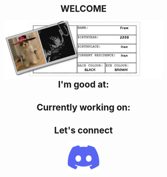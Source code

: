 <h1 align="center">WELCOME</h1>
<img src='https://raw.githubusercontent.com/Fr-zm/Fr-zm/refs/heads/main/readme/header.png' align="left">
 <h1 align="center">I'm good at:</h1>
<h1 align="center">Currently working on:</h1>
<h1 align="center">Let's connect</h1>
<p align="center"><a href="https://discord.com/users/frzm"><img src="https://raw.githubusercontent.com/Fr-zm/Fr-zm/refs/heads/main/readme/discord.png" width="100px"></a></p>
